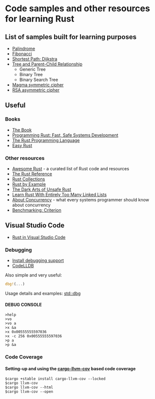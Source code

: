 # Code samples and other resources for learning Rust

## List of samples built for learning purposes

- [Palindrome](https://github.com/sheroz/palindrome)
- [Fibonacci](https://github.com/sheroz/fibonacci)
- [Shortest Path: Dijkstra](https://github.com/sheroz/shortest_path)
- [Tree and Parent-Child Relationship](https://github.com/sheroz/tree-samples-rs)
  - Generic Tree
  - Binary Tree
  - Binary Search Tree
- [Magma symmetric cipher](https://github.com/sheroz/magma)
- [RSA asymmetric cipher](https://github.com/sheroz/rsa)
  
## Useful

### Books

- [The Book](https://doc.rust-lang.org/book)
- [Programming Rust: Fast, Safe Systems Development](https://www.amazon.com/Programming-Rust-Fast-Systems-Development/dp/1492052590)
- [The Rust Programming Language](https://www.cs.brandeis.edu/~cs146a/rust/doc-02-21-2015/book/README.html)
- [Easy Rust](https://dhghomon.github.io/easy_rust/)
  
### Other resources

- [Awesome Rust](https://github.com/rust-unofficial/awesome-rust) - a curated list of Rust code and resources
- [The Rust Reference](https://doc.rust-lang.org/reference)
- [Rust Collections](https://doc.rust-lang.org/std/collections)
- [Rust by Example](https://doc.rust-lang.org/rust-by-example/index.html)
- [The Dark Arts of Unsafe Rust](https://doc.rust-lang.org/nightly/nomicon/)
- [Learn Rust With Entirely Too Many Linked Lists](https://rust-unofficial.github.io/too-many-lists/)
- [About Concurrency](https://assets.bitbashing.io/papers/concurrency-primer.pdf) - what every systems programmer should know about concurrency
- [Benchmarking: Criterion](https://bheisler.github.io/criterion.rs/book/)

## Visual Studio Code

- [Rust in Visual Studio Code](https://code.visualstudio.com/docs/languages/rust)

### Debugging

- [Install debugging support](https://code.visualstudio.com/docs/languages/rust#_debugging)
- [CodeLLDB](https://marketplace.visualstudio.com/items?itemName=vadimcn.vscode-lldb)

Also simple and very useful:

```rust
dbg!(...)
```

Usage details and examples: [std::dbg](https://doc.rust-lang.org/std/macro.dbg.html)

#### DEBUG CONSOLE

```text
>help
>vo
>vo a
>x &a
>x 0x00555555597036
>x -c 256 0x00555555597036
>p a
>p &a
```

### Code Coverage

#### Setting-up and using the [cargo-llvm-cov](https://github.com/taiki-e/cargo-llvm-cov) based code coverage

```text
$cargo +stable install cargo-llvm-cov --locked
$cargo llvm-cov
$cargo llvm-cov --html
$cargo llvm-cov --open 
```
